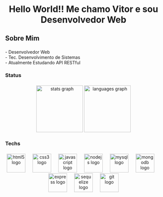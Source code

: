 <h1 align="center">Hello World!! Me chamo Vitor e sou Desenvolvedor Web </></h1>

###

<h2 align="left">Sobre Mim</h2>

###

<p align="left">- Desenvolvedor Web<br>- Tec. Desenvolvimento de Sistemas<br>- Atualmente Estudando API RESTful</p>

###


###

<h3 align="left">Status</h3>

###

<div align="center">
  <img src="https://github-readme-stats.vercel.app/api?username=DevVitorlevi&hide_title=false&hide_rank=false&show_icons=true&include_all_commits=false&count_private=true&disable_animations=false&theme=dracula&locale=pt-br&hide_border=false" height="150" alt="stats graph"  />
  <img src="https://github-readme-stats.vercel.app/api/top-langs?username=DevVitorlevi&locale=pt-br&hide_title=true&layout=compact&card_width=320&langs_count=6&theme=dracula&hide_border=true" height="150" alt="languages graph"  />
</div>

###

<h3 align="left">Techs</h3>

###

<div align="center">
  <img src="https://skillicons.dev/icons?i=html" height="60" alt="html5 logo"  />
  <img width="15" />
  <img src="https://skillicons.dev/icons?i=css" height="60" alt="css3 logo"  />
  <img width="15" />
  <img src="https://skillicons.dev/icons?i=js" height="60" alt="javascript logo"  />
  <img width="15" />
  <img src="https://skillicons.dev/icons?i=nodejs" height="60" alt="nodejs logo"  />
  <img width="15" />
  <img src="https://skillicons.dev/icons?i=mysql" height="60" alt="mysql logo"  />
  <img width="15" />
  <img src="https://skillicons.dev/icons?i=mongodb" height="60" alt="mongodb logo"  />
  <img width="15" />
  <img src="https://skillicons.dev/icons?i=express" height="60" alt="express logo"  />
  <img width="15" />
  <img src="https://skillicons.dev/icons?i=sequelize" height="60" alt="sequelize logo"  />
  <img width="15" />
  <img src="https://skillicons.dev/icons?i=git" height="60" alt="git logo"  />
</div>

###

###
